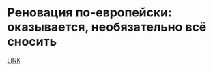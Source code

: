 # Реновация по-европейски: оказывается, необязательно всё сносить



[LINK](https://varlamov.ru/3395616.html)